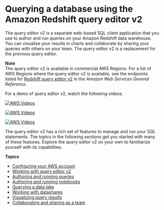 # Querying a database using the Amazon Redshift query editor v2<a name="query-editor-v2"></a>

The query editor v2 is a separate web\-based SQL client application that you use to author and run queries on your Amazon Redshift data warehouse\. You can visualize your results in charts and collaborate by sharing your queries with others on your team\. The query editor v2 is a replacement for the previous query editor\. 

**Note**  
The query editor v2 is available in commercial AWS Regions\. For a list of AWS Regions where the query editor v2 is available, see the endpoints listed for [Redshift query editor v2](https://docs.aws.amazon.com/general/latest/gr/redshift-service.html) in the *Amazon Web Services General Reference*\. 

For a demo of query editor v2, watch the following videos\. 

[![AWS Videos](http://img.youtube.com/vi/https://www.youtube.com/embed/IwZNIroJUnc/0.jpg)](http://www.youtube.com/watch?v=https://www.youtube.com/embed/IwZNIroJUnc)

[![AWS Videos](http://img.youtube.com/vi/https://www.youtube.com/embed/4EIV4XTE9iI/0.jpg)](http://www.youtube.com/watch?v=https://www.youtube.com/embed/4EIV4XTE9iI)

[![AWS Videos](http://img.youtube.com/vi/https://www.youtube.com/embed/7y-f1wlyVhI/0.jpg)](http://www.youtube.com/watch?v=https://www.youtube.com/embed/7y-f1wlyVhI)

The query editor v2 has a rich set of features to manage and run your SQL statements\. The topics in the following sections get you started with many of these features\. Explore the query editor v2 on your own to familiarize yourself with its capabilities\. 

**Topics**
+ [Configuring your AWS account](query-editor-v2-getting-started.md)
+ [Working with query editor v2](query-editor-v2-using.md)
+ [Authoring and running queries](query-editor-v2-query-run.md)
+ [Authoring and running notebooks](query-editor-v2-notebooks.md)
+ [Querying a data lake](query-editor-v2-querying-data-lake.md)
+ [Working with datashares](query-editor-v2-datashare-using.md)
+ [Visualizing query results](query-editor-v2-charts.md)
+ [Collaborating and sharing as a team](query-editor-v2-team.md)